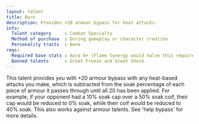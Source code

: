 ```yaml
---
layout: talent
title: Burn
description: Provides +20 armour bypass for heat attacks.
info:
  Talent category     : Combat Specialty
  Method of purchase  : During gameplay or character creation
  Personality traits  : None
reqs:
  Required base stats : Aura 6+ (Flame Synergy would halve this requirement)
  Banned talents      : Great Freeze and Great Shock
---
```


This talent provides you with +20 armour bypass with any heat-based attacks you
make, which is subtracted from the soak percentage of each piece of armour it
passes through until all 20 has been applied.  For example, if your opponent
had a 10% soak cap over a 50% soak coif, their cap would be reduced to 0% soak,
while their coif would be reduced to 40% soak.  This also works against armour
talents.  See 'help bypass' for more details.
